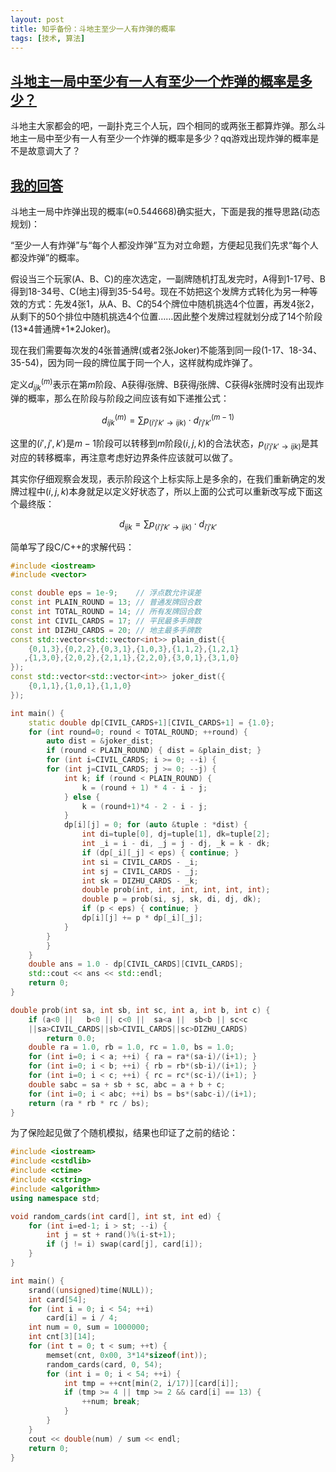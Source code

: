 ```yaml
---
layout: post
title: 知乎备份：斗地主至少一人有炸弹的概率
tags: [技术, 算法]
---
```



## [斗地主一局中至少有一人有至少一个炸弹的概率是多少？](https://www.zhihu.com/question/25405635)
斗地主大家都会的吧，一副扑克三个人玩，四个相同的或两张王都算炸弹。那么斗地主一局中至少有一人有至少一个炸弹的概率是多少？qq游戏出现炸弹的概率是不是故意调大了？

<!--more-->

## [我的回答](https://www.zhihu.com/question/25405635/answer/31470895)
斗地主一局中炸弹出现的概率(≈0.544668)确实挺大，下面是我的推导思路(动态规划)：

“至少一人有炸弹”与“每个人都没炸弹”互为对立命题，方便起见我们先求“每个人都没炸弹”的概率。

假设当三个玩家(A、B、C)的座次选定，一副牌随机打乱发完时，A得到1-17号、B得到18-34号、C(地主)得到35-54号。现在不妨把这个发牌方式转化为另一种等效的方式：先发4张1，从A、B、C的54个牌位中随机挑选4个位置，再发4张2，从剩下的50个排位中随机挑选4个位置……因此整个发牌过程就划分成了14个阶段(13\*4普通牌+1\*2Joker)。

现在我们需要每次发的4张普通牌(或者2张Joker)不能落到同一段(1-17、18-34、35-54)，因为同一段的牌位属于同一个人，这样就构成炸弹了。

定义$d_{ijk}^{(m)}$表示在第$m$阶段、A获得$i$张牌、B获得$j$张牌、C获得$k$张牌时没有出现炸弹的概率，那么在阶段与阶段之间应该有如下递推公式：

$$ d_{ijk}^{(m)} = \sum p_{(i'j'k' \rightarrow ijk)} \cdot d_{i'j'k'}^{(m-1)} $$

这里的$(i',j',k')$是$m-1$阶段可以转移到$m$阶段$(i,j,k)$的合法状态，$p_{(i'j'k' \rightarrow ijk)}$是其对应的转移概率，再注意考虑好边界条件应该就可以做了。

其实你仔细观察会发现，表示阶段这个上标实际上是多余的，在我们重新确定的发牌过程中$(i,j,k)$本身就足以定义好状态了，所以上面的公式可以重新改写成下面这个最终版：

$$ d_{ijk} = \sum p_{(i'j'k' \rightarrow ijk)} \cdot d_{i'j'k'} $$

简单写了段C/C++的求解代码：

```c++
#include <iostream>
#include <vector>

const double eps = 1e-9;    // 浮点数允许误差
const int PLAIN_ROUND = 13; // 普通发牌回合数
const int TOTAL_ROUND = 14; // 所有发牌回合数
const int CIVIL_CARDS = 17; // 平民最多手牌数
const int DIZHU_CARDS = 20; // 地主最多手牌数
const std::vector<std::vector<int>> plain_dist({
    {0,1,3},{0,2,2},{0,3,1},{1,0,3},{1,1,2},{1,2,1}
   ,{1,3,0},{2,0,2},{2,1,1},{2,2,0},{3,0,1},{3,1,0}
});
const std::vector<std::vector<int>> joker_dist({
    {0,1,1},{1,0,1},{1,1,0}
});

int main() {
    static double dp[CIVIL_CARDS+1][CIVIL_CARDS+1] = {1.0};
    for (int round=0; round < TOTAL_ROUND; ++round) {
        auto dist = &joker_dist;
        if (round < PLAIN_ROUND) { dist = &plain_dist; }
        for (int i=CIVIL_CARDS; i >= 0; --i) {
        for (int j=CIVIL_CARDS; j >= 0; --j) {
            int k; if (round < PLAIN_ROUND) {
                k = (round + 1) * 4 - i - j;
            } else {
                k = (round+1)*4 - 2 - i - j;
            }
            dp[i][j] = 0; for (auto &tuple : *dist) {
                int di=tuple[0], dj=tuple[1], dk=tuple[2];
                int _i = i - di, _j = j - dj, _k = k - dk;
                if (dp[_i][_j] < eps) { continue; }
                int si = CIVIL_CARDS - _i;
                int sj = CIVIL_CARDS - _j;
                int sk = DIZHU_CARDS - _k;
                double prob(int, int, int, int, int, int);
                double p = prob(si, sj, sk, di, dj, dk);
                if (p < eps) { continue; }
                dp[i][j] += p * dp[_i][_j];
            }
        }
        }
    }
    double ans = 1.0 - dp[CIVIL_CARDS][CIVIL_CARDS];
    std::cout << ans << std::endl;
    return 0;
}

double prob(int sa, int sb, int sc, int a, int b, int c) {
    if (a<0 ||   b<0 || c<0 ||  sa<a ||  sb<b || sc<c
    ||sa>CIVIL_CARDS||sb>CIVIL_CARDS||sc>DIZHU_CARDS)
        return 0.0;
    double ra = 1.0, rb = 1.0, rc = 1.0, bs = 1.0;
    for (int i=0; i < a; ++i) { ra = ra*(sa-i)/(i+1); }
    for (int i=0; i < b; ++i) { rb = rb*(sb-i)/(i+1); }
    for (int i=0; i < c; ++i) { rc = rc*(sc-i)/(i+1); }
    double sabc = sa + sb + sc, abc = a + b + c;
    for (int i=0; i < abc; ++i) bs = bs*(sabc-i)/(i+1);
    return (ra * rb * rc / bs);
}
```

为了保险起见做了个随机模拟，结果也印证了之前的结论：

```c++
#include <iostream>
#include <cstdlib>
#include <ctime>
#include <cstring>
#include <algorithm>
using namespace std;

void random_cards(int card[], int st, int ed) {
    for (int i=ed-1; i > st; --i) {
        int j = st + rand()%(i-st+1);
        if (j != i) swap(card[j], card[i]);
    }
}

int main() {
    srand((unsigned)time(NULL));
    int card[54];
    for (int i = 0; i < 54; ++i)
        card[i] = i / 4;
    int num = 0, sum = 1000000;
    int cnt[3][14];
    for (int t = 0; t < sum; ++t) {
        memset(cnt, 0x00, 3*14*sizeof(int));
        random_cards(card, 0, 54);
        for (int i = 0; i < 54; ++i) {
            int tmp = ++cnt[min(2, i/17)][card[i]];
            if (tmp >= 4 || tmp >= 2 && card[i] == 13) {
                ++num; break;
            }
        }
    }
    cout << double(num) / sum << endl;
    return 0;
}
```
